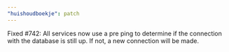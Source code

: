 ```yaml
---
"huishoudboekje": patch
---
```


Fixed #742: All services now use a pre ping to determine if the connection with the database is still up. If not, a new connection will be made.
